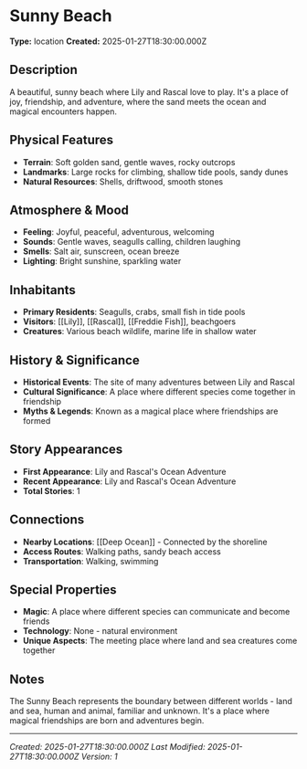 # Sunny Beach

**Type:** location
**Created:** 2025-01-27T18:30:00.000Z

## Description

A beautiful, sunny beach where Lily and Rascal love to play. It's a place of joy, friendship, and adventure, where the sand meets the ocean and magical encounters happen.

## Physical Features

- **Terrain**: Soft golden sand, gentle waves, rocky outcrops
- **Landmarks**: Large rocks for climbing, shallow tide pools, sandy dunes
- **Natural Resources**: Shells, driftwood, smooth stones

## Atmosphere & Mood

- **Feeling**: Joyful, peaceful, adventurous, welcoming
- **Sounds**: Gentle waves, seagulls calling, children laughing
- **Smells**: Salt air, sunscreen, ocean breeze
- **Lighting**: Bright sunshine, sparkling water

## Inhabitants

- **Primary Residents**: Seagulls, crabs, small fish in tide pools
- **Visitors**: [[Lily]], [[Rascal]], [[Freddie Fish]], beachgoers
- **Creatures**: Various beach wildlife, marine life in shallow water

## History & Significance

- **Historical Events**: The site of many adventures between Lily and Rascal
- **Cultural Significance**: A place where different species come together in friendship
- **Myths & Legends**: Known as a magical place where friendships are formed

## Story Appearances

- **First Appearance**: Lily and Rascal's Ocean Adventure
- **Recent Appearance**: Lily and Rascal's Ocean Adventure
- **Total Stories**: 1

## Connections

- **Nearby Locations**: [[Deep Ocean]] - Connected by the shoreline
- **Access Routes**: Walking paths, sandy beach access
- **Transportation**: Walking, swimming

## Special Properties

- **Magic**: A place where different species can communicate and become friends
- **Technology**: None - natural environment
- **Unique Aspects**: The meeting place where land and sea creatures come together

## Notes

The Sunny Beach represents the boundary between different worlds - land and sea, human and animal, familiar and unknown. It's a place where magical friendships are born and adventures begin.

---
*Created: 2025-01-27T18:30:00.000Z*
*Last Modified: 2025-01-27T18:30:00.000Z*
*Version: 1*


